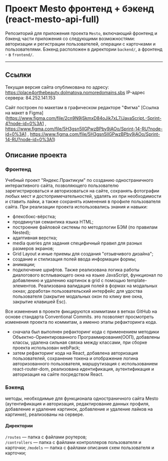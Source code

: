 # Проект Mesto фронтенд + бэкенд (react-mesto-api-full)
Репозиторий для приложения проекта `Mesto`, включающий фронтенд и бэкенд части приложения со следующими возможностями: авторизации и регистрации пользователей, операции с карточками и пользователями. Бэкенд расположен в директории `backend/`, а фронтенд - в `frontend/`. 
  
------

## Ссылки

Текущая версия сайта опубликована по адресу:
https://place4orthebeauty.dolmatova.nomoredomains.sbs
IP-адрес сервера: 84.252.141.153

Сайт построен по макетам в графическом редакторе "Фигма" 
[Ссылка на макет в Figma](https://www.figma.com/file/2cn9N9jSkmxD84oJik7xL7/JavaScript.-Sprint-4?node-id=0%3A1 , 
https://www.figma.com/file/5H3gsn5lIGPwzBPby9jAOo/Sprint-14-RU?node-id=0%3A1 , https://www.figma.com/file/5H3gsn5lIGPwzBPby9jAOo/Sprint-14-RU?node-id=0%3A1)

## Описание проекта
### Фронтенд 

Учебный проект "Яндекс.Практикум" по созданию одностраничного интерактивного сайта, позволяющего пользователю зарегистрироваться и авторизоваться на сайте, сохранять фотографии любых мест и достопримечательностей, удалять их при необходимости и ставить лайки, а также сохранять изменения в профиле пользователя сайта. 
При реализации проекта использовались знания и навыки:
* флексбокс-вёрстка;
* продвинутая семантика языка HTML;
* построение файловой системы по методологии БЭМ (по правилам Nested);
* адаптивная верстка;
* media queries для задания специфичный правил для разных размеров экранов;
* Grid Layout и иные приемы для создания "отзывчивого дизайна";
* создание и стилизация полей ввода информации формы;
* анимации;
* подключение шрифтов.
Также реализована логика работы диалогового всплывающего окна на языке JavaScript, функционал по добавлению и удалению картинок в grid с помощью template-элементов. Реализована валидация полей в формах на модальных окнах; доработан пользовательский  интерфейс для удоства пользователя (закрытие модальных окон по клику вне окна, закрытие клавишей Esc).

Все изменения в проекте фикцируются коммитами в ветках GitHub на основе стандарта Conventional Commits. это позволяет просмотреть изменения проекта по коммитам, а именно этапы рефакторинга кода.
* сначала был выполнен рефакторинг кода с применением методики Объектно-Ориентированного Программирования(ООП), добавлены классы, удалена сильная связка между классами, при сборке проекта использован webPack;
* затем рефакторинг кода на React, добавлена авторизация пользователей, сохранение токена и отображение логина авторизованного пользователя, маршрутизация с использованием react-router-dom, реализована идентификация, аутентификация и авторизация на сайте посредством React.

### Бэкенд

методы, необходимые для функционала одностраничного сайта  Mesto (аутентификация и авторизация, редактирование данных профиля, добавление и удаление картинок, добавление и удаление лайков на картинке), реализованы на сервере.

#### Директории

`/routes` — папка с файлами роутеров;  
`/controllers` — папка с файлами контроллеров пользователя и карточки; 
`/models` — папка с файлами описания схем пользователя и карточки;
